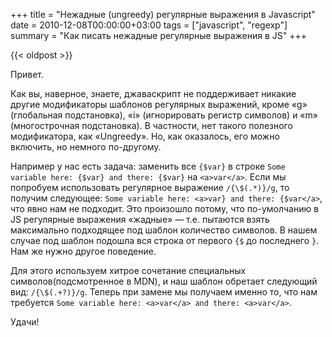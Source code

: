 +++
title = "Нежадные (ungreedy) регулярные выражения в Javascript"
date = 2010-12-08T00:00:00+03:00
tags = ["javascript", "regexp"]
summary = "Как писать нежадные регулярные выражения в JS"
+++

{{< oldpost >}}

Привет.

Как вы, наверное, знаете, джаваскрипт не поддерживает никакие другие модификаторы шаблонов регулярных выражений, 
кроме «g» (глобальная подстановка), «i» (игнорировать регистр символов) и «m» (многострочная подстановка).
В частности, нет такого полезного модификатора, как «Ungreedy». Но, как оказалось, его можно включить, но немного по-другому.

Например у нас есть задача: заменить все `{$var}` в строке `Some variable here: {$var} and there: {$var}` на `<a>var</a>`. 
Если мы попробуем использовать регулярное выражение `/{\$(.*)}/g`, то получим следующее: 
`Some variable here: <a>var} and there: {$var</a>`, что явно нам не подходит. 
Это произошло потому, что по-умолчанию в JS регулярные выражения «жадные» — т.е. пытаются взять максимально подходящее 
под шаблон количество символов. В нашем случае под шаблон подошла вся строка от первого `{$` до последнего `}`. 
Нам же нужно другое поведение.

Для этого используем хитрое сочетание специальных символов(подсмотренное в MDN), и наш шаблон обретает следующий 
вид: `/{\$(.+?)}/g`. Теперь при замене мы получаем именно то, что нам требуется 
`Some variable here: <a>var</a> and there: <a>var</a>`.

Удачи!
